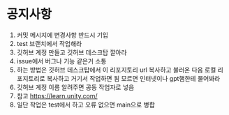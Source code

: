 # 공지사항
1. 커밋 메시지에 변경사항 반드시 기입
2. test 브랜치에서 작업해라
3. 깃허브 계정 만들고 깃허브 데스크탑 깔아라
4. issue에서 버그나 기능 같은거 소통
5. 하는 방법은 깃허브 데스크탑에서 이 리포지토리 url 복사하고 불러온 다음 로컬 리포지토리로 복사하고 거기서 작업하면 됨 모르면 인터넷이나 gpt햄한테 물어봐라
6. 깃허브 계정 이름 알려주면 공동 작업자로 넣음
7. 참고 https://learn.unity.com/
8. 일단 작업은 test에서 하고 오류 없으면 main으로 병합
